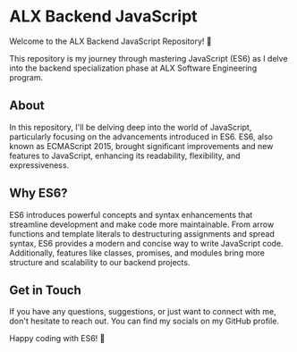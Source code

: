 # ALX Backend JavaScript

Welcome to the ALX Backend JavaScript Repository! 🎉

This repository is my journey through mastering JavaScript (ES6) as I delve into the backend specialization phase at ALX Software Engineering program.

## About

In this repository, I'll be delving deep into the world of JavaScript, particularly focusing on the advancements introduced in ES6. ES6, also known as ECMAScript 2015, brought significant improvements and new features to JavaScript, enhancing its readability, flexibility, and expressiveness.

## Why ES6?

ES6 introduces powerful concepts and syntax enhancements that streamline development and make code more maintainable. From arrow functions and template literals to destructuring assignments and spread syntax, ES6 provides a modern and concise way to write JavaScript code. Additionally, features like classes, promises, and modules bring more structure and scalability to our backend projects.

## Get in Touch

If you have any questions, suggestions, or just want to connect with me, don't hesitate to reach out. You can find my socials on my GitHub profile.

Happy coding with ES6! 🚀

